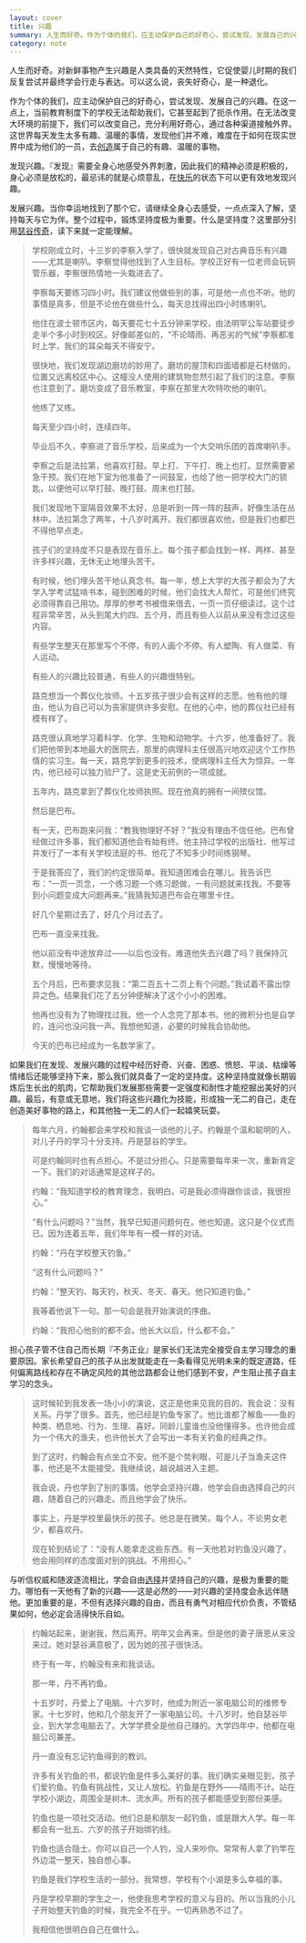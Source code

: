 ```yaml
---
layout: cover
title: 兴趣
summary: 人生而好奇。作为个体的我们，应主动保护自己的好奇心，尝试发现、发展自己的兴趣。
category: note
---
```


人生而好奇。对新鲜事物产生兴趣是人类具备的天然特性，它促使婴儿时期的我们反复尝试并最终学会行走与表达。可以这么说，丧失好奇心，是一种退化。

作为个体的我们，应主动保护自己的好奇心，尝试发现、发展自己的兴趣。在这一点上，当前教育制度下的学校无法帮助我们，它甚至起到了扼杀作用。在无法改变大环境的前提下，我们可以改变自己，充分利用好奇心，通过各种渠道接触外界。这世界每天发生太多有趣、温暖的事情，发现他们并不难，难度在于如何在现实世界中成为他们的一员，去[创造](/note/balance.html)属于自己的有趣、温暖的事物。

发现兴趣。『发现』需要全身心地感受外界刺激，因此我们的精神必须是积极的，身心必须是放松的，最忌讳的就是心烦意乱，在[快乐](/note/happiness.html)的状态下可以更有效地发现兴趣。

发展兴趣。当你幸运地找到了那个它，请继续全身心去感受，一点点深入了解，坚持每天与它为伴。整个过程中，锻炼坚持度极为重要。什么是坚持度？这里部分引用[瑟谷传奇](/article/sudbury-valley-school.html)，读下来就一定能理解。

> 学校刚成立时，十三岁的李察入学了，很快就发现自己对古典音乐有兴趣——尤其是喇叭。李察觉得他找到了人生目标。学校正好有一位老师会玩铜管乐器，李察很热情地一头栽进去了。
>
> 李察每天要练习四小时。我们建议他做些别的事，可是他一点也不听。他的事情是真多，但是不论他在做些什么，每天总找得出四小时练喇叭。
>
> 他住在波士顿市区内，每天要花七十五分钟来学校，由法明罕公车站要徒步走半个多小时到校区。好像邮差似的，“不论晴雨、再恶劣的气候”李察都准时上学，我们的耳朵每天不得安宁。
>
> 很快地，我们发现湖边磨坊的妙用了。磨坊的屋顶和四面墙都是石材做的，位置又远离校区中心。这幢没人使用的建筑物忽然引起了我们的注意。李察也注意到了。磨坊变成了音乐教室，李察在那里大吹特吹他的喇叭。
>
> 他练了又练。
>
> 每天至少四小时，连续四年。
>
> 毕业后不久，李察进了音乐学校，后来成为一个大交响乐团的首席喇叭手。
>
> 李察之后是法拉第，他喜欢打鼓。早上打、下午打、晚上也打。显然需要紧急干预。我们在地下室为他准备了一间鼓室，也给了他一把学校大门的锁匙，以便他可以早打鼓、晚打鼓、周末也打鼓。
>
> 我们发现地下室隔音效果不太好，总是听到一阵一阵的鼓声，好像生活在丛林中。法拉第念了两年，十八岁时离开。我们都很喜欢他，但是我们也都巴不得他早点走。
>
> 孩子们的坚持度不只是表现在音乐上。每个孩子都会找到一样、两样、甚至许多样兴趣，无休无止地埋头苦干。
>
> 有时候，他们埋头苦干地认真念书。每一年，想上大学的大孩子都会为了大学入学考试猛啃书本，碰到困难的时候，他们会找大人帮忙，可是他们终究必须得靠自己用功。厚厚的参考书被借来借去，一页一页仔细读过。这个过程非常辛苦，从头到尾大约四、五个月，而且有些人以前从来没有念过这些内容。
>
> 有些学生整天在那里写个不停，有的人画个不停。有人塑陶、有人做菜、有人运动。
>
> 有些人的兴趣比较普通，有些人的兴趣很特别。
>
> 路克想当一个葬仪化妆师。十五岁孩子很少会有这样的志愿。他有他的理由，他认为自己可以为丧家提供许多安慰。在他的心中，他的葬仪社已经有模有样了。
>
> 路克很认真地学习着科学、化学、生物和动物学。十六岁，他准备好了。我们把他带到本地最大的医院去，那里的病理科主任很高兴地欢迎这个工作热情的实习生。每一天，路克学到更多的技术，使病理科主任大为惊异。一年内，他已经可以独力验尸了。这是史无前例的一项成就。
>
> 五年内，路克拿到了葬仪化妆师执照。现在他真的拥有一间殡仪馆。
>
> 然后是巴布。
>
> 有一天，巴布跑来问我：“教我物理好不好？”我没有理由不信任他。巴布曾经做过许多事，我们都知道他会有始有终。他主持过学校的出版社、他写过并发行了一本有关学校法庭的书、他花了不知多少时间练钢琴。
>
> 于是我答应了，我们的约定很简单。我知道困难会在哪儿。我告诉巴布：“一页一页念，一个练习题一个练习题做，一有问题就来找我。不要等到小问题变成大问题再来。”我猜我知道巴布会在哪里卡住。
>
> 好几个星期过去了，好几个月过去了。
>
> 巴布一直没来找我。
>
> 他以前没有中途放弃过——以后也没有。难道他失去兴趣了吗？我保持沉默，慢慢地等待。
>
> 五个月后，巴布要求见我：“第二百五十二页上有个问题。”我试着不露出惊异之色。结果我们花了五分钟便解决了这个小小的困难。
>
> 他再也没有为了物理找过我。他一个人念完了那本书。他的微积分也是自学的，连问也没问我一声。我想他知道，必要的时候我会协助他。
>
> 今天的巴布已经成为一名数学家了。

如果我们在发现、发展兴趣的过程中经历好奇、兴奋、困惑、愤怒、平淡、枯燥等情绪后还能够坚持下来，那么我们就具备了一定的坚持度。这种坚持度就像长期锻炼后生长出的肌肉，它帮助我们发展那些需要一定强度和耐性才能挖掘出美好的兴趣。最后，有意或无意地，我们将这些兴趣化为技能，形成独一无二的自己，走在创造美好事物的路上，和其他独一无二的人们一起嬉笑玩耍。

> 每年六月，约翰都会来学校和我谈一谈他的儿子。约翰是个温和聪明的人，对儿子丹的学习十分支持。丹是瑟谷的学生。
>
> 可是约翰同时也有点担心。不是过分担心。只是需要每年来一次，重新肯定一下。我们的对话通常是这样子的。
>
> 约翰：“我知道学校的教育理念，我明白。可是我必须得跟你谈谈，我很担心。”
>
> “有什么问题吗？”当然，我早已知道问题何在。他也知道。这只是个仪式而已。因为连着五年，我们年年有一模一样的对话。
>
> 约翰：“丹在学校整天钓鱼。”
>
> “这有什么问题吗？”
>
> 约翰：“整天钓、每天钓，秋天、冬天、春天。他只知道钓鱼。”
>
> 我等着他说下一句。那一句会是我开始演说的序曲。
>
> 约翰：“我担心他别的都不会。他长大以后，什么都不会。”

担心孩子管不住自己而长期『不务正业』是家长们无法完全接受自主学习理念的重要原因。家长希望自己的孩子从出发就能走在一条看得见光明未来的既定道路，任何偏离路线和存在不确定风险的其他岔路都会让他们感到不安，产生阻止孩子自主学习的念头。

> 这时候轮到我发表一场小小的演说，这正是他来见我的目的。我会说：没有关系。丹学了很多。首先，他已经是钓鱼专家了。他比谁都了解鱼——鱼的种类、栖息地、行为、生理、喜好。同龄儿童谁也没他懂得多。也许他会成为一个伟大的渔夫，也许他长大了会写出一本有关钓鱼的经典之作。
>
> 到了这时，约翰会有点坐立不安。他不是个势利眼，可是儿子当渔夫这件事，他还是不太能接受。我继续说，越说越进入主题。
>
> 我会说，丹也学到了别的事情。他学会坚持兴趣，他学会自由选择自己的兴趣，随着自己的兴趣走。而且他学会了快乐。
>
> 事实上，丹是学校里最快乐的孩子。他总是在微笑。每个人，不论男女老少，都喜欢丹。
>
> 现在轮到结论了：“没有人能拿走这些东西。有一天他若对钓鱼没兴趣了，他会用同样的态度面对别的挑战。不用担心。”

与听信权威和随波逐流相比，学会自由[选择](/note/choice.html)并坚持自己的兴趣，是极为重要的能力。哪怕有一天他有了新的兴趣——这是必然的——对兴趣的坚持度会永远伴随他。更加重要的是，不但有选择兴趣的自由，而且有勇气对相应代价负责，不管结果如何，他必定会活得快乐自如。

> 约翰站起来，谢谢我，然后离开。明年又会再来。但是他的妻子唐恩从来没来过。她对瑟谷满意极了，因为她的孩子很快活。
>
> 终于有一年，约翰没有来和我谈话。
>
> 那一年，丹不再钓鱼。
>
> 十五岁时，丹爱上了电脑。十六岁时，他成为附近一家电脑公司的维修专家。十七岁时，他和几个朋友开了一家电脑公司。十八岁时，他自瑟谷毕业，到大学念电脑去了。大学学费全是他自己赚的。大学四年中，他都在电脑公司兼差。
>
> 丹一直没有忘记钓鱼得到的教训。
>
> 许多有关钓鱼的书，都说钓鱼是件多么美好的事。我们确实亲眼见到，孩子们爱钓鱼。钓鱼有挑战性，又让人放松。钓鱼是在野外——晴雨不计。站在学校小湖边，周围全是树木、流水声。所有的孩子都能感受到那份美感。
>
> 钓鱼也是一项社交活动。他们总是和朋友一起钓鱼，或是跟大人学。每一年都会有一批五、六岁的孩子开始绑钓线。
>
> 钓鱼也适合隐士。你可以自己一个人钓，没人来吵你。常常有人拿了钓竿在外边混一整天，独自想心事。
>
> 钓鱼是我们学校生活的一部分。我常想，学校有个小湖是多么幸福的事。
>
> 丹是学校早期的学生之一，他使我思考学校的意义与目的。所以当我的小儿子开始整天钓鱼的时候，我完全不在乎。一切再熟悉不过了。
>
> 我相信他很明白自己在做什么。
